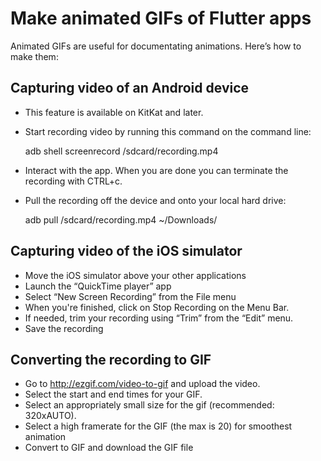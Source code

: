 # Make animated GIFs of Flutter apps

Animated GIFs are useful for documentating animations. Here’s how to make them:

## Capturing video of an Android device

 * This feature is available on KitKat and later.
 * Start recording video by running this command on the command line:

    adb shell screenrecord /sdcard/recording.mp4

 * Interact with the app. When you are done you can terminate the recording with CTRL+c.

 * Pull the recording off the device and onto your local hard drive:

    adb pull /sdcard/recording.mp4 ~/Downloads/

## Capturing video of the iOS simulator

 * Move the iOS simulator above your other applications
 * Launch the “QuickTime player” app
 * Select “New Screen Recording” from the File menu
 * When you're finished, click on Stop Recording on the Menu Bar.
 * If needed, trim your recording using “Trim” from the “Edit” menu.
 * Save the recording

## Converting the recording to GIF

 * Go to http://ezgif.com/video-to-gif and upload the video.
 * Select the start and end times for your GIF.
 * Select an appropriately small size for the gif (recommended: 320xAUTO).
 * Select a high framerate for the GIF (the max is 20) for smoothest animation
 * Convert to GIF and download the GIF file